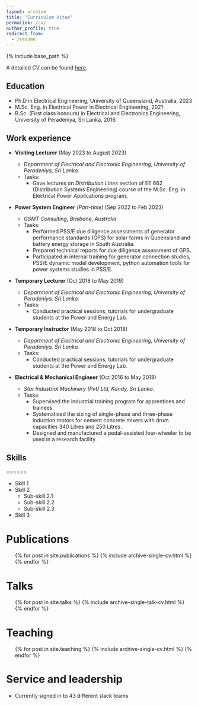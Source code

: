 ```yaml
---
layout: archive
title: "Curriculum Vitae"
permalink: /cv/
author_profile: true
redirect_from:
  - /resume
---
```


{% include base_path %}


A detailed CV can be found [here](https://gayanlanke.github.io/files/).

## Education

* Ph.D in Electrical Engineering, University of Queensland, Australia, 2023
* M.Sc. Eng. in Electrical Power in Electrical Engineering, 2021
* B.Sc. (First class honours) in Electrical and Electronics Engineering, University of Peradeniya, Sri Lanka, 2016


## Work experience

* **Visiting Lecturer** (May 2023 to August 2023)
  * *Department of Electrical and Electronic Engineering, University of Peradeniya, Sri Lanka.*
  * Tasks:
    * Gave lectures on *Distribution Lines* section of EE 662 (Distribution Systems Engineering) course of the M.Sc. Eng. in Electrical Power Applications program. 

* **Power System Engineer** *(Part-time)* (Sep 2022 to Feb 2023)
  * *GSMT Consulting, Brisbane, Australia*
  * Tasks:
    * Performed PSS/E due diligence assessments of generator performance standards (GPS) for solar farms in Queensland and battery energy storage in South Australia.
    * Prepared technical reports for due diligence assessment of GPS.
    * Participated in internal training for generator connection studies, PSS/E dynamic model development, python automation tools for power systems studies in PSS/E.

* **Temporary Lecturer** (Oct 2018 to May 2019)
  * *Department of Electrical and Electronic Engineering, University of Peradeniya, Sri Lanka.*
  * Tasks:
    * Conducted practical sessions, tutorials for undergraduate students at the Power and Energy Lab.

* **Temporary Instructor** (May 2018 to Oct 2018)
  * *Department of Electrical and Electronic Engineering, University of Peradeniya, Sri Lanka.*
  * Tasks:
    * Conducted practical sessions, tutorials for undergraduate students at the Power and Energy Lab.

* **Electrical & Mechanical Engineer** (Oct 2016 to May 2018)
  * *Star Industrial Machinery (Pvt) Ltd, Kandy, Sri Lanka*.
  * Tasks:
    * Supervised the industrial training program for apprentices and trainees.
    * Systematised the sizing of single-phase and three-phase induction motors for cement concrete mixers with drum capacities 340 Litres and 250 Litres.
    * Designed and manufactured a pedal-assisted four-wheeler to be used in a research facility.
  
## Skills
======
* Skill 1
* Skill 2
  * Sub-skill 2.1
  * Sub-skill 2.2
  * Sub-skill 2.3
* Skill 3

Publications
======
  <ul>{% for post in site.publications %}
    {% include archive-single-cv.html %}
  {% endfor %}</ul>
  
Talks
======
  <ul>{% for post in site.talks %}
    {% include archive-single-talk-cv.html %}
  {% endfor %}</ul>
  
Teaching
======
  <ul>{% for post in site.teaching %}
    {% include archive-single-cv.html %}
  {% endfor %}</ul>
  
Service and leadership
======
* Currently signed in to 43 different slack teams
